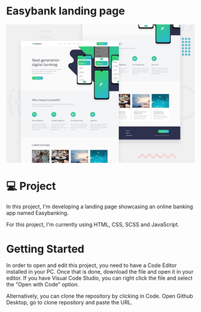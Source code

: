 # Easybank landing page

![Design preview for the Easybank landing page coding challenge](./design/desktop-preview.jpg)

# 💻 Project

In this project, I'm developing a landing page showcasing an online banking app named Easybanking.

For this project, I'm currently using HTML, CSS, SCSS and JavaScript.

# Getting Started

In order to open and edit this project, you need to have a Code Editor installed in your PC. Once that is done, download the file and open it in your editor. If you have Visual Code Studio, you can right click the file and select the "Open with Code" option. 

Alternatively, you can clone the repository by clicking in Code. Open Github Desktop, go to clone repository and paste the URL.

